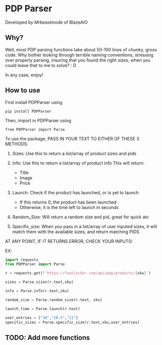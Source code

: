# PDP Parser

Developed by Mrbeastmode of BlazeAIO

## Why?
Well, most PDP parsing functions take about 50-100 lines of chunky, gross code.
Why bother looking through terrible naming conventions, stressing over properly parsing,
insuring that you found the right sizes, when you could leave that to me to solve? : D

In any case, enjoy!

## How to use
First install PDPParser using
```
pip install PDPParser
````

Then, import in PDPParser using
```
from PDPParser import Parse
```
To use the package,
PASS IN YOUR TEXT TO EITHER OF THESE 3 METHODS:

  1. Sizes: Use this to return a list/array of product sizes and pids

  2. Info: Use this to return a list/array of product info
    This will return:
        - Title
        - Image
        - Price

  3. Launch: Check if the product has launched, or is yet to launch
        - If this returns 0, the product has been launched
        - Otherwise, it is the time left to launch in seconds

  4. Random_Size: Will return a random size and pid, great for quick atc


  5. Specific_size: When you pass in a list/array of user inputed sizes, it will match them with the available sizes, and return matching PIDS
 

AT ANY POINT, IF IT RETURNS ERROR, CHECK YOUR INPUTS!


EX:
```python
import requests
from PDPParser import Parse

r = requests.get(f'https://footlocker.com/api/pdp/products/{sku}')

sizes = Parse.sizes(r.text,sku)

info = Parse.info(r.text,sku)

random_size = Parse.random_size(r.text, sku)

launch_time = Parse.launch(r.text)

user_entries = ["10","10.5","11"]
specific_sizes = Parse.specific_size(r.text,sku,user_entries)
```



## TODO: Add more functions
